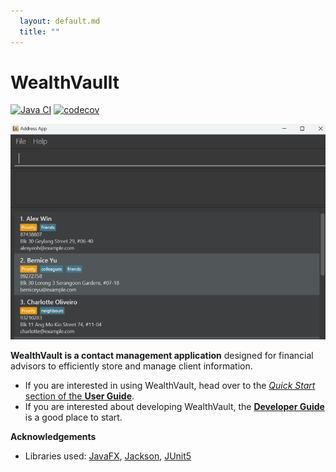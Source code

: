 ```yaml
---
  layout: default.md
  title: ""
---
```


# WealthVaullt

[![Java CI](https://github.com/AY2425S2-CS2103T-W12-2/tp/actions/workflows/gradle.yml/badge.svg)](https://github.com/AY2425S2-CS2103T-W12-2/tp/actions/workflows/gradle.yml)
[![codecov](https://codecov.io/gh/AY2425S2-CS2103T-W12-2/tp/graph/badge.svg?token=H8A87ZR6Z5)](https://codecov.io/gh/AY2425S2-CS2103T-W12-2/tp)

![Ui](images/Ui.png)

**WealthVault is a contact management application** designed for financial advisors to efficiently store and manage client information.
* If you are interested in using WealthVault, head over to the [_Quick Start_ section of the **User Guide**](UserGuide.html#quick-start).
* If you are interested about developing WealthVault, the [**Developer Guide**](DeveloperGuide.html) is a good place to start.


**Acknowledgements**

* Libraries used: [JavaFX](https://openjfx.io/), [Jackson](https://github.com/FasterXML/jackson), [JUnit5](https://github.com/junit-team/junit5)
